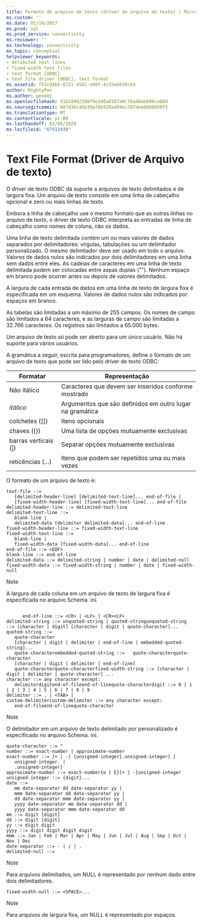 ```yaml
---
title: Formato de arquivo de texto (driver de arquivo de texto) | Microsoft Docs
ms.custom: ''
ms.date: 01/19/2017
ms.prod: sql
ms.prod_service: connectivity
ms.reviewer: ''
ms.technology: connectivity
ms.topic: conceptual
helpviewer_keywords:
- delimited text lines
- fixed-width text files
- text format [ODBC]
- text file driver [ODBC], text format
ms.assetid: f53cd4b5-0721-4562-a90f-4c55e6030cb9
author: MightyPen
ms.author: genemi
ms.openlocfilehash: 51619902398f0e3d0a8307a0c76a40ab898ce88d
ms.sourcegitcommit: b87d36c46b39af8b929ad94ec707dee8800950f5
ms.translationtype: MT
ms.contentlocale: pt-BR
ms.lasthandoff: 02/08/2020
ms.locfileid: "67912438"
---
```

# <a name="text-file-format-text-file-driver"></a>Text File Format (Driver de Arquivo de texto)
O driver de texto ODBC dá suporte a arquivos de texto delimitados e de largura fixa. Um arquivo de texto consiste em uma linha de cabeçalho opcional e zero ou mais linhas de texto.  
  
 Embora a linha de cabeçalho use o mesmo formato que as outras linhas no arquivo de texto, o driver de texto ODBC interpreta as entradas de linha de cabeçalho como nomes de coluna, não os dados.  
  
 Uma linha de texto delimitada contém um ou mais valores de dados separados por delimitadores: vírgulas, tabulações ou um delimitador personalizado. O mesmo delimitador deve ser usado em todo o arquivo. Valores de dados nulos são indicados por dois delimitadores em uma linha sem dados entre eles. As cadeias de caracteres em uma linha de texto delimitada podem ser colocadas entre aspas duplas (""). Nenhum espaço em branco pode ocorrer antes ou depois de valores delimitados.  
  
 A largura de cada entrada de dados em uma linha de texto de largura fixa é especificada em um esquema. Valores de dados nulos são indicados por espaços em branco.  
  
 As tabelas são limitadas a um máximo de 255 campos. Os nomes de campo são limitados a 64 caracteres, e as larguras de campo são limitadas a 32.766 caracteres. Os registros são limitados a 65.000 bytes.  
  
 Um arquivo de texto só pode ser aberto para um único usuário. Não há suporte para vários usuários.  
  
 A gramática a seguir, escrita para programadores, define o formato de um arquivo de texto que pode ser lido pelo driver de texto ODBC:  
  
|Formatar|Representação|  
|------------|--------------------|  
|Não itálico|Caracteres que devem ser inseridos conforme mostrado|  
|*itálico*|Argumentos que são definidos em outro lugar na gramática|  
|colchetes ([])|Itens opcionais|  
|chaves ({})|Uma lista de opções mutuamente exclusivas|  
|barras verticais (&#124;)|Separar opções mutuamente exclusivas|  
|reticências (...)|Itens que podem ser repetidos uma ou mais vezes|  
  
 O formato de um arquivo de texto é:  
  
```  
text-file ::=  
   [delimited-header-line] [delimited-text-line]... end-of-file |  
   [fixed-width-header-line] [fixed-width-text-line]... end-of-file  
delimited-header-line ::= delimited-text-line  
delimited-text-line ::=  
   blank-line |  
   delimited-data [delimiter delimited-data]... end-of-line  
fixed-width-header-line ::= fixed-width-text-line  
fixed-width-text-line ::=  
   blank-line |  
   fixed-width-data [fixed-width-data]... end-of-line  
end-of-file ::= <EOF>  
blank-line ::= end-of-line  
delimited-data ::= delimited-string | number | date | delimited-null  
fixed-width-data ::= fixed-width-string | number | date | fixed-width-null  
```  
  
> [!NOTE]  
>  A largura de cada coluna em um arquivo de texto de largura fixa é especificada no arquivo Schema. ini.  
  
```  
  
      end-of-line ::= <CR> | <LF> | <CR><LF>  
delimited-string ::= unquoted-string | quoted-stringunquoted-string ::= [character | digit] [character | digit | quote-character]...  
quoted-string ::=  
   quote-character  
   [character | digit | delimiter | end-of-line | embedded-quoted-string]...  
   quote-characterembedded-quoted-string ::=   quote-characterquote-character  
   [character | digit | delimiter | end-of-line]  
   quote-characterquote-characterfixed-width-string ::= [character | digit | delimiter | quote-character] ...  
character ::= any character except:  
   delimiterdigitend-of-fileend-of-linequote-characterdigit ::= 0 | 1 | 2 | 3 | 4 | 5 | 6 | 7 | 8 | 9  
delimiter ::= , | <TAB> |   
custom-delimitercustom-delimiter ::= any character except:  
   end-of-fileend-of-linequote-character  
```  
  
> [!NOTE]  
>  O delimitador em um arquivo de texto delimitado por personalizado é especificado no arquivo Schema. ini.  
  
```  
quote-character ::= "  
number ::= exact-number | approximate-number  
exact-number ::= [+ | -] {unsigned-integer[.unsigned-integer] |  
   unsigned-integer. |  
   .unsigned-integer}  
approximate-number ::= exact-number{e | E}[+ | -]unsigned-integer  
unsigned-integer ::= {digit}...  
date ::=  
   mm date-separator dd date-separator yy |  
   mmm date-separator dd date-separator yy |  
   dd date-separator mmm date-separator yy |  
   yyyy date-separator mm date-separator dd |  
   yyyy date-separator mmm date-separator dd  
mm ::= digit [digit]  
dd ::= digit [digit]  
yy ::= digit digit  
yyyy ::= digit digit digit digit  
mmm ::= Jan | Feb | Mar | Apr | May | Jun | Jul | Aug | Sep | Oct | Nov | Dec  
date-separator ::= - | / | .  
delimited-null ::=  
```  
  
> [!NOTE]  
>  Para arquivos delimitados, um NULL é representado por nenhum dado entre dois delimitadores.  
  
```  
fixed-width-null ::= <SPACE>...  
```  
  
> [!NOTE]  
>  Para arquivos de largura fixa, um NULL é representado por espaços.
